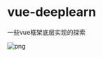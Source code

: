 # vue-deeplearn
一些vue框架底层实现的探索

![png](http://www.luoyongjie.cn/wp-content/uploads/162f71d7977c8a3f.png)
